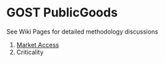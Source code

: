 # GOST PublicGoods

See Wiki Pages for detailed methodology discussions
1. [Market Access](https://github.com/worldbank/GOST_PublicGoods/wiki/Market-Access-Tool)
2. Criticality
